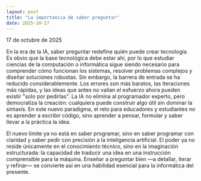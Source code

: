 ```yaml
---
layout: post
title: "La importancia de saber preguntar"
date: 2025-10-17
---
```


17 de octubre de 2025

En la era de la IA, saber preguntar redefine quién puede crear tecnología. Es obvio que la base tecnológica debe estar ahí, por lo que estudiar ciencias de la computación o informática sigue siendo necesario para comprender cómo funcionan los sistemas, resolver problemas complejos y diseñar soluciones robustas. Sin embargo, la barrera de entrada se ha reducido considerablemente. Los errores son más baratos, las iteraciones más rápidas, y las ideas que antes no valían el esfuerzo ahora pueden existir "solo por pedirlas". La IA no elimina al programador experto, pero democratiza la creación: cualquiera puede construir algo útil sin dominar la sintaxis. En este nuevo paradigma, el reto para educadores y estudiantes no es aprender a escribir código, sino aprender a pensar, formular y saber llevar a la práctica la idea.

El nuevo límite ya no está en saber programar, sino en saber programar con claridad y saber pedir con precisión a la inteligencia artificial. El poder ya no reside únicamente en el conocimiento técnico, sino en la imaginación estructurada: la capacidad de traducir una idea en una instrucción comprensible para la máquina. Enseñar a preguntar bien —a detallar, iterar y refinar— se convierte así en una habilidad esencial para la informática del presente.
